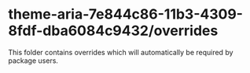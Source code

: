 # theme-aria-7e844c86-11b3-4309-8fdf-dba6084c9432/overrides

This folder contains overrides which will automatically be required by package users.
